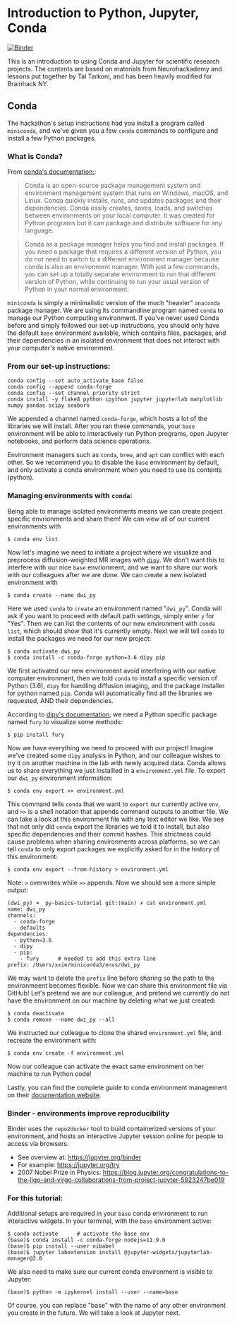 # Introduction to Python, Jupyter, Conda
[![Binder](https://mybinder.org/badge_logo.svg)](https://mybinder.org/v2/gh/Brainhack-NY/py-basics-tutorial/HEAD)

This is an introduction to using Conda and Jupyter for scientific research projects. The contents are based on materials from Neurohackademy and lessons put together by Tal Tarkoni, and has been heavily modified for Brainhack NY.

## Conda
The hackathon's setup instructions had you install a program called `miniconda`, and we've given you a few `conda` commands to configure and install a few Python packages. 

### What is Conda?
From [conda's documentation:](https://docs.conda.io/projects/conda/en/latest/index.html):
>Conda is an open-source package management system and environment management system that runs on Windows, macOS, and Linux. Conda quickly installs, runs, and updates packages and their dependencies. Conda easily creates, saves, loads, and switches between environments on your local computer. It was created for Python programs but it can package and distribute software for any language.

>Conda as a package manager helps you find and install packages. If you need a package that requires a different version of Python, you do not need to switch to a different environment manager because conda is also an environment manager. With just a few commands, you can set up a totally separate environment to run that different version of Python, while continuing to run your usual version of Python in your normal environment.

`miniconda` is simply a minimalistic version of the much "heavier" `anaconda` package manager. We are using its commandline program named `conda` to manage our Python computing environment. If you've never used Conda before and simply followed our set-up instructions, you should only have the default `base` environment available, which contains files, packages, and their dependencies in an isolated environment that does not interact with your computer's native environment.

### From our set-up instructions:
```
conda config --set auto_activate_base false
conda config --append conda-forge
conda config --set channel_priority strict
conda install -y flake8 python ipython jupyter jupyterlab matplotlib numpy pandas scipy seaborn
```
We appended a channel named `conda-forge`, which hosts a lot of the libraries we will install. After you ran these commands, your `base` environment will be able to interactively run Python programs, open Jupyter notebooks, and perform data science operations.

Environment managers such as `conda`, `brew`, and `apt` can conflict with each other. So we recommend you to disable the `base` environment by default, and only activate a conda environment when you need to use its contents (python). 

### Managing environments with `conda`:
Being able to manage isolated environments means we can create project specific envrionments and share them! We can view all of our current environments with 
```
$ conda env list
```
Now let's imagine we need to initiate a project where we visualize and preprocess diffusion-weighted MR images with [`dipy`](https://dipy.org/documentation/1.3.0./installation/). We don't want this to interfere with our nice `base` envrionment, and we want to share our work with our colleagues after we are done. We can create a new isolated environment with
```
$ conda create --name dwi_py
```
Here we used `conda` to `create` an environment named "`dwi_py`". Conda will ask if you want to proceed with default path settings, simply enter `y` for "Yes". Then we can list the contents of our new environment with `conda list`, which should show that it's currently empty. Next we will tell `conda` to install the packages we need for our new project:
```
$ conda activate dwi_py
$ conda install -c conda-forge python=3.6 dipy pip
```
We first activated our new environment avoid interfering with our native computer environment, then we told `conda` to install a specific version of Python (3.6), `dipy` for handling diffusion imaging, and the package installer for python named `pip`. Conda will automatically find all the libraries we requested, AND their dependencies.

According to [dipy's documentation](https://dipy.org/documentation/1.3.0./installation/), we need a Python specific package named `fury` to visualize some methods:
```
$ pip install fury
```
Now we have everything we need to proceed with our project! Imagine we've created some `dipy` analysis in Python, and our colleague wishes to try it on another machine in the lab with newly acquired data. Conda allows us to share everything we just installled in a `environment.yml` file. To export our `dwi_py` environment information:
```
$ conda env export >> environment.yml
```
This command tells `conda` that we want to `export` our currently active `env`, and `>>` is a shell notation that appends command outputs to another file. We can take a look at this environment file with any text editor we like. We see that not only did `conda` export the libraries we told it to install, but also specific dependencies and their commit hashes. This strictness could cause problems when sharing environments across platforms, so we can tell `conda` to only export packages we explicitly asked for in the history of this environment:
```
$ conda env export --from-history > environment.yml
```
Note: `>` overwrites while `>>` appends. Now we should see a more simple output:
```
(dwi_py) ➜  py-basics-tutorial git:(main) ✗ cat environment.yml
name: dwi_py
channels:
  - conda-forge
  - defaults
dependencies:
  - python=3.6
  - dipy
  - pip:
    - fury      # needed to add this extra line
prefix: /Users/xxie/miniconda3/envs/dwi_py
```
We may want to delete the `prefix` line before sharing so the path to the environmeent becomes flexible. Now we can share this environment file via GitHub! Let's pretend we are our colleague, and pretend we currently do not have the environment on our machine by deleting what we just created:
```
$ conda deactivate
$ conda remove --name dwi_py --all
```
We instructed our colleague to clone the shared `environment.yml` file, and recreate the environment with:
```
$ conda env create -f environment.yml
```
Now our colleague can activate the exact same environment on her machine to run Python code!

Lastly, you can find the complete guide to conda environment management on their [documentation website](https://docs.conda.io/projects/conda/en/latest/user-guide/tasks/manage-environments.html#).

### Binder - environments improve reproducibility
Binder uses the `repo2docker` tool to build containerized versions of your environment, and hosts an interactive Jupyter session online for people to access via browsers.
 - See overview at: https://jupyter.org/binder
 - For example: https://jupyter.org/try
 - 2007 Nobel Prize in Physics: https://blog.jupyter.org/congratulations-to-the-ligo-and-virgo-collaborations-from-project-jupyter-5923247be019


### For this tutorial:
Additional setups are required in your `base` conda environment to run interactive widgets. In your terminal, with the `base` environment active:

```
$ conda activate      # activate the base env
(base)$ conda install -c conda-forge nodejs=11.9.0
(base)$ pip install --user nibabel
(base)$ jupyter labextension install @jupyter-widgets/jupyterlab-manager@2.0
```
We also need to make sure our current conda environment is visible to Jupyter:
```
(base)$ python -m ipykernel install --user --name=base
```
Of course, you can replace "base" with the name of any other environment you create in the future. We will take a look at Jupyter next.
